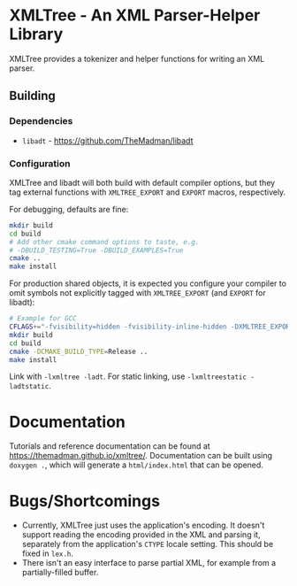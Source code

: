 # XMLTree - An XML Parser-Helper Library

XMLTree provides a tokenizer and helper functions
for writing an XML parser.

## Building

### Dependencies

- `libadt` - https://github.com/TheMadman/libadt

### Configuration

XMLTree and libadt will both build with default compiler options, but they tag external functions with `XMLTREE_EXPORT` and `EXPORT` macros, respectively.

For debugging, defaults are fine:

```bash
mkdir build
cd build
# Add other cmake command options to taste, e.g.
# -DBUILD_TESTING=True -DBUILD_EXAMPLES=True
cmake ..
make install
```

For production shared objects, it is expected you configure your compiler to omit symbols not explicitly tagged with `XMLTREE_EXPORT` (and `EXPORT` for libadt):

```bash
# Example for GCC
CFLAGS+="-fvisibility=hidden -fvisibility-inline-hidden -DXMLTREE_EXPORT='"'__attribute__((visibility("default")))'"' -DEXPORT=XMLTREE_EXPORT"
mkdir build
cd build
cmake -DCMAKE_BUILD_TYPE=Release ..
make install
```

Link with `-lxmltree -ladt`. For static linking, use `-lxmltreestatic -ladtstatic`.

# Documentation

Tutorials and reference documentation can be found at https://themadman.github.io/xmltree/. Documentation can be built using `doxygen .`, which will generate a `html/index.html` that can be opened.

# Bugs/Shortcomings

- Currently, XMLTree just uses the application's encoding. It doesn't support reading the encoding provided in the XML and parsing it, separately from the application's `CTYPE` locale setting. This should be fixed in `lex.h`.
- There isn't an easy interface to parse partial XML, for example from a partially-filled buffer.
